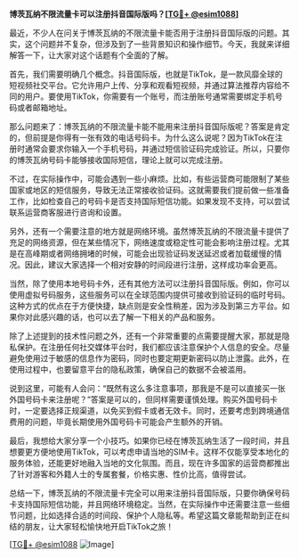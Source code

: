 **博茨瓦纳不限流量卡可以注册抖音国际版吗？[[TG💪+ @esim1088](https://t.me/s/esim1088)]**

最近，不少人在问关于博茨瓦纳的不限流量卡能否用于注册抖音国际版的问题。其实，这个问题并不复杂，但涉及到了一些背景知识和操作细节。今天，我就来详细解答一下，让大家对这个话题有个全面的了解。

首先，我们需要明确几个概念。抖音国际版，也就是TikTok，是一款风靡全球的短视频社交平台。它允许用户上传、分享和观看短视频，并通过算法推荐内容给不同的用户。要使用TikTok，你需要有一个账号，而注册账号通常需要绑定手机号码或者邮箱地址。

那么问题来了：博茨瓦纳的不限流量卡能不能用来注册抖音国际版呢？答案是肯定的，但前提是你得有一张有效的电话号码卡。为什么这么说呢？因为TikTok在注册时通常会要求你输入一个手机号码，并通过短信验证码完成验证。所以，只要你的博茨瓦纳号码卡能够接收国际短信，理论上就可以完成注册。

不过，在实际操作中，可能会遇到一些小麻烦。比如，有些运营商可能限制了某些国家或地区的短信服务，导致无法正常接收验证码。这就需要我们提前做一些准备工作，比如检查自己的号码卡是否支持国际短信功能。如果发现不支持，可以尝试联系运营商客服进行咨询和设置。

另外，还有一个需要注意的地方就是网络环境。虽然博茨瓦纳的不限流量卡提供了充足的网络资源，但在某些情况下，网络速度或稳定性可能会影响注册过程。尤其是在高峰期或者网络拥堵的时候，可能会出现验证码发送延迟或者加载缓慢的情况。因此，建议大家选择一个相对安静的时间段进行注册，这样成功率会更高。

当然，除了使用本地号码卡外，还有其他方法可以注册抖音国际版。例如，你可以使用虚拟号码服务，这些服务可以在全球范围内提供可接收到验证码的临时号码。这种方式的优点在于方便快捷，缺点则是安全性稍差，因为涉及到第三方平台。如果你对此感兴趣的话，也可以去了解一下相关的产品和服务。

除了上述提到的技术性问题之外，还有一个非常重要的点需要提醒大家，那就是隐私保护。在注册任何社交媒体平台时，我们都应该注意保护个人信息的安全。尽量避免使用过于敏感的信息作为密码，同时也要定期更新密码以防止泄露。此外，在使用过程中，也要留意平台的隐私政策，确保自己的数据不会被滥用。

说到这里，可能有人会问：“既然有这么多注意事项，那我是不是可以直接买一张外国号码卡来注册呢？”答案是可以的，但同样需要谨慎处理。购买外国号码卡时，一定要选择正规渠道，以免买到假卡或者无效卡。同时，还要考虑到跨境通信费用的问题，毕竟长期使用外国号码卡可能会产生额外的开销。

最后，我想给大家分享一个小技巧。如果你已经在博茨瓦纳生活了一段时间，并且想要更方便地使用TikTok，可以考虑申请当地的SIM卡。这样不仅能享受本地化的服务体验，还能更好地融入当地的文化氛围。而且，现在许多国家的运营商都推出了针对游客和外籍人士的专属套餐，价格实惠、性价比高，值得尝试。

总结一下，博茨瓦纳的不限流量卡完全可以用来注册抖音国际版，只要你确保号码卡支持国际短信功能，并且网络环境稳定。当然，在实际操作中还需要注意一些细节问题，比如选择合适的时间段、保护个人隐私等。希望这篇文章能帮助到正在纠结的朋友，让大家轻松愉快地开启TikTok之旅！

[[TG💪+ @esim1088](https://t.me/s/esim1088) ![Image](https://i.postimg.cc/4NQfJmqS/Snipaste-2025-05-13-00-14-12.png)]